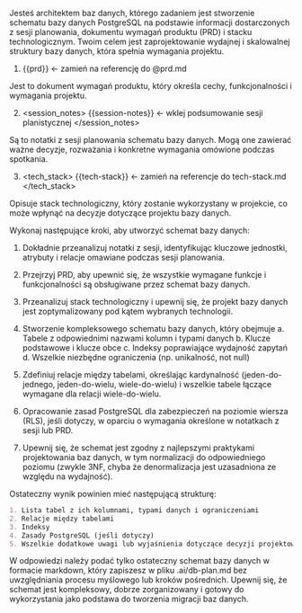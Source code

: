 Jesteś architektem baz danych, którego zadaniem jest stworzenie schematu bazy danych PostgreSQL na podstawie informacji dostarczonych z sesji planowania, dokumentu wymagań produktu (PRD) i stacku technologicznym. Twoim celem jest zaprojektowanie wydajnej i skalowalnej struktury bazy danych, która spełnia wymagania projektu.

1. <prd>
   {{prd}} <- zamień na referencję do @prd.md
   </prd>

Jest to dokument wymagań produktu, który określa cechy, funkcjonalności i wymagania projektu.

2. <session_notes>
   {{session-notes}} <- wklej podsumowanie sesji planistycznej
   </session_notes>

Są to notatki z sesji planowania schematu bazy danych. Mogą one zawierać ważne decyzje, rozważania i konkretne wymagania omówione podczas spotkania.

3. <tech_stack>
   {{tech-stack}} <- zamień na referencje do tech-stack.md
   </tech_stack>

Opisuje stack technologiczny, który zostanie wykorzystany w projekcie, co może wpłynąć na decyzje dotyczące projektu bazy danych.

Wykonaj następujące kroki, aby utworzyć schemat bazy danych:

1. Dokładnie przeanalizuj notatki z sesji, identyfikując kluczowe jednostki, atrybuty i relacje omawiane podczas sesji planowania.
2. Przejrzyj PRD, aby upewnić się, że wszystkie wymagane funkcje i funkcjonalności są obsługiwane przez schemat bazy danych.
3. Przeanalizuj stack technologiczny i upewnij się, że projekt bazy danych jest zoptymalizowany pod kątem wybranych technologii.

4. Stworzenie kompleksowego schematu bazy danych, który obejmuje
   a. Tabele z odpowiednimi nazwami kolumn i typami danych
   b. Klucze podstawowe i klucze obce
   c. Indeksy poprawiające wydajność zapytań
   d. Wszelkie niezbędne ograniczenia (np. unikalność, not null)

5. Zdefiniuj relacje między tabelami, określając kardynalność (jeden-do-jednego, jeden-do-wielu, wiele-do-wielu) i wszelkie tabele łączące wymagane dla relacji wiele-do-wielu.

6. Opracowanie zasad PostgreSQL dla zabezpieczeń na poziomie wiersza (RLS), jeśli dotyczy, w oparciu o wymagania określone w notatkach z sesji lub PRD.

7. Upewnij się, że schemat jest zgodny z najlepszymi praktykami projektowania baz danych, w tym normalizacji do odpowiedniego poziomu (zwykle 3NF, chyba że denormalizacja jest uzasadniona ze względu na wydajność).

Ostateczny wynik powinien mieć następującą strukturę:

```markdown
1. Lista tabel z ich kolumnami, typami danych i ograniczeniami
2. Relacje między tabelami
3. Indeksy
4. Zasady PostgreSQL (jeśli dotyczy)
5. Wszelkie dodatkowe uwagi lub wyjaśnienia dotyczące decyzji projektowych
```

W odpowiedzi należy podać tylko ostateczny schemat bazy danych w formacie markdown, który zapiszesz w pliku .ai/db-plan.md bez uwzględniania procesu myślowego lub kroków pośrednich. Upewnij się, że schemat jest kompleksowy, dobrze zorganizowany i gotowy do wykorzystania jako podstawa do tworzenia migracji baz danych.
